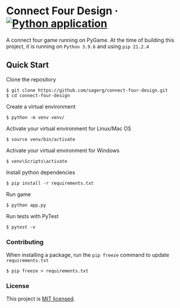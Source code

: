 # Connect Four Design &middot; [![Python application](https://github.com/sagerg/connect-four-design/actions/workflows/python-app.yml/badge.svg)](https://github.com/sagerg/connect-four-design/actions/workflows/python-app.yml)

A connect four game running on PyGame. At the time of building this project, it is running on `Python 3.9.6` and using `pip 21.2.4`

## Quick Start

Clone the repository

```
$ git clone https://github.com/sagerg/connect-four-design.git
$ cd connect-four-design
```

Create a virtual environment

```
$ python -m venv venv/
```

Activate your virtual environment for Linux/Mac OS

```
$ source venv/bin/activate
```

Activate your virtual environment for Windows

```
$ venv\Scripts\activate
```

Install python dependencies

```
$ pip install -r requirements.txt
```

Run game

```
$ python app.py
```

Run tests with PyTest

```
$ pytest -v
```

### Contributing

When installing a package, run the `pip freeze` command to update `requirements.txt`

```
$ pip freeze > requirements.txt
```

### License

This project is [MIT licensed](./LICENSE).
